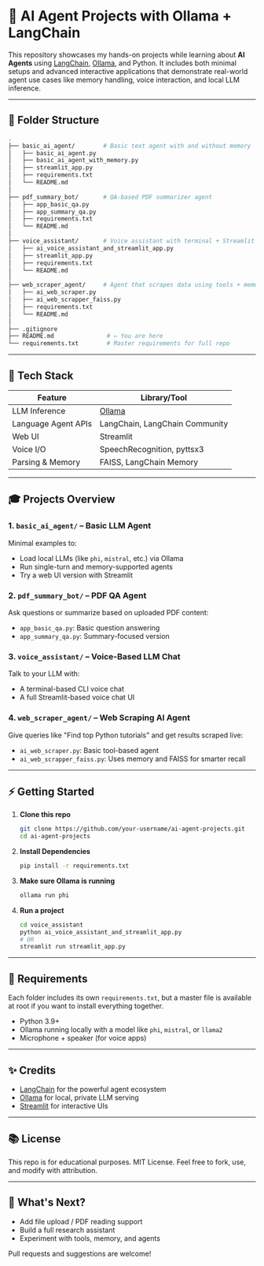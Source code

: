 # 🧠 AI Agent Projects with Ollama + LangChain

This repository showcases my hands-on projects while learning about **AI Agents** using [LangChain](https://www.langchain.com/), [Ollama](https://ollama.com), and Python. It includes both minimal setups and advanced interactive applications that demonstrate real-world agent use cases like memory handling, voice interaction, and local LLM inference.

---

## 📁 Folder Structure

```bash
.
├── basic_ai_agent/        # Basic text agent with and without memory
│   ├── basic_ai_agent.py
│   ├── basic_ai_agent_with_memory.py
│   ├── streamlit_app.py
│   ├── requirements.txt
│   └── README.md
│
├── pdf_summary_bot/       # QA-based PDF summarizer agent
│   ├── app_basic_qa.py
│   ├── app_summary_qa.py
│   ├── requirements.txt
│   └── README.md
│
├── voice_assistant/       # Voice assistant with terminal + Streamlit UI
│   ├── ai_voice_assistant_and_streamlit_app.py
│   ├── streamlit_app.py
│   ├── requirements.txt
│   └── README.md
│
├── web_scraper_agent/     # Agent that scrapes data using tools + memory
│   ├── ai_web_scraper.py
│   ├── ai_web_scrapper_faiss.py
│   ├── requirements.txt
│   └── README.md
│
├── .gitignore
├── README.md               # ← You are here
└── requirements.txt        # Master requirements for full repo
```

---

## 🔧 Tech Stack

| Feature             | Library/Tool                   |
| ------------------- | ------------------------------ |
| LLM Inference       | [Ollama](https://ollama.com)   |
| Language Agent APIs | LangChain, LangChain Community |
| Web UI              | Streamlit                      |
| Voice I/O           | SpeechRecognition, pyttsx3     |
| Parsing & Memory    | FAISS, LangChain Memory        |

---

## 🎓 Projects Overview

### 1. `basic_ai_agent/` – Basic LLM Agent

Minimal examples to:

* Load local LLMs (like `phi`, `mistral`, etc.) via Ollama
* Run single-turn and memory-supported agents
* Try a web UI version with Streamlit

### 2. `pdf_summary_bot/` – PDF QA Agent

Ask questions or summarize based on uploaded PDF content:

* `app_basic_qa.py`: Basic question answering
* `app_summary_qa.py`: Summary-focused version

### 3. `voice_assistant/` – Voice-Based LLM Chat

Talk to your LLM with:

* A terminal-based CLI voice chat
* A full Streamlit-based voice chat UI

### 4. `web_scraper_agent/` – Web Scraping AI Agent

Give queries like "Find top Python tutorials" and get results scraped live:

* `ai_web_scraper.py`: Basic tool-based agent
* `ai_web_scrapper_faiss.py`: Uses memory and FAISS for smarter recall

---

## ⚡ Getting Started

1. **Clone this repo**

   ```bash
   git clone https://github.com/your-username/ai-agent-projects.git
   cd ai-agent-projects
   ```

2. **Install Dependencies**

   ```bash
   pip install -r requirements.txt
   ```

3. **Make sure Ollama is running**

   ```bash
   ollama run phi
   ```

4. **Run a project**

   ```bash
   cd voice_assistant
   python ai_voice_assistant_and_streamlit_app.py
   # OR
   streamlit run streamlit_app.py
   ```

---

## 📜 Requirements

Each folder includes its own `requirements.txt`, but a master file is available at root if you want to install everything together.

* Python 3.9+
* Ollama running locally with a model like `phi`, `mistral`, or `llama2`
* Microphone + speaker (for voice apps)

---

## ✨ Credits

* [LangChain](https://www.langchain.com/) for the powerful agent ecosystem
* [Ollama](https://ollama.com) for local, private LLM serving
* [Streamlit](https://streamlit.io) for interactive UIs

---

## 📚 License

This repo is for educational purposes. MIT License. Feel free to fork, use, and modify with attribution.

---

## 🚀 What's Next?

* Add file upload / PDF reading support
* Build a full research assistant
* Experiment with tools, memory, and agents

Pull requests and suggestions are welcome!
